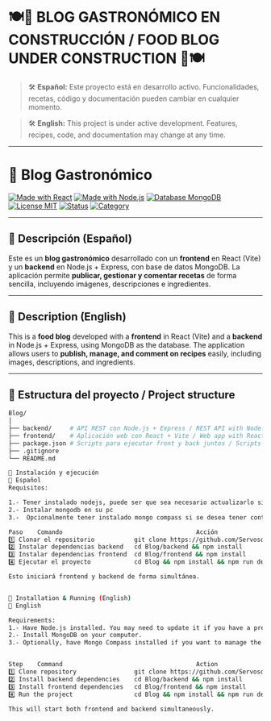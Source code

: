 # 🍽️🚧 **BLOG GASTRONÓMICO EN CONSTRUCCIÓN / FOOD BLOG UNDER CONSTRUCTION** 🚧🍽️

> 🛠️ **Español:** Este proyecto está en desarrollo activo. Funcionalidades, recetas, código y documentación pueden cambiar en cualquier momento. 
 
> 🛠️ **English:** This project is under active development. Features, recipes, code, and documentation may change at any time.  

---

# 🥗 Blog Gastronómico

[![Made with React](https://img.shields.io/badge/Frontend-React-blue?logo=react)](https://react.dev/)
[![Made with Node.js](https://img.shields.io/badge/Backend-Node.js-green?logo=node.js)](https://nodejs.org/)
[![Database MongoDB](https://img.shields.io/badge/Database-MongoDB-brightgreen?logo=mongodb)](https://www.mongodb.com/)
[![License MIT](https://img.shields.io/badge/License-MIT-yellow.svg)](LICENSE)
[![Status](https://img.shields.io/badge/Status-En%20Construcción-orange)](#)
[![Category](https://img.shields.io/badge/Category-Food%20Blog-red)](#)

---

## 📌 Descripción (Español)
Este es un **blog gastronómico** desarrollado con un **frontend** en React (Vite) y un **backend** en Node.js + Express, con base de datos MongoDB. La aplicación permite **publicar, gestionar y comentar recetas** de forma sencilla, incluyendo imágenes, descripciones e ingredientes.

---

## 📌 Description (English)
This is a **food blog** developed with a **frontend** in React (Vite) and a **backend** in Node.js + Express, using MongoDB as the database. The application allows users to **publish, manage, and comment on recipes** easily, including images, descriptions, and ingredients.

---

## 📂 Estructura del proyecto / Project structure

```bash
Blog/
│
├── backend/     # API REST con Node.js + Express / REST API with Node.js + Express
├── frontend/    # Aplicación web con React + Vite / Web app with React + Vite
├── package.json # Scripts para ejecutar front y back juntos / Scripts to run both
├── .gitignore
└── README.md

🚀 Instalación y ejecución
📜 Español
Requisitos:

1.- Tener instalado nodejs, puede ser que sea necesario actualizarlo si la lo tienes instalado previamente
2.- Instalar mongodb en su pc
3.-  Opcionalmente tener instalado mongo compass si se desea tener control sobre la colección creada y crear una conexión con la bbdd mi_blog en la URI mongodb://localhost:27017 que suele venir por defecto

Paso	Comando                                     Acción
1️⃣ Clonar el repositorio	        git clone https://github.com/ServosoftOnline/Blog.git
2️⃣ Instalar dependencias backend	cd Blog/backend && npm install
3️⃣ Instalar dependencias frontend	cd Blog/frontend && npm install
4️⃣ Ejecutar el proyecto	        cd Blog && npm install && npm run dev

Esto iniciará frontend y backend de forma simultánea.


🚀 Installation & Running (English)
📜 English

Requirements:
1.- Have Node.js installed. You may need to update it if you have a previous version installed.
2.- Install MongoDB on your computer.
3.- Optionally, have Mongo Compass installed if you want to manage the created collection and connect to the mi_blog database at the default URI: mongodb://localhost:27017


Step	Command                                     Action
1️⃣ Clone repository	            git clone https://github.com/ServosoftOnline/Blog.git
2️⃣ Install backend dependencies	cd Blog/backend && npm install
3️⃣ Install frontend dependencies	cd Blog/frontend && npm install
4️⃣ Run the project	                cd Blog && npm install && npm run dev

This will start both frontend and backend simultaneously.